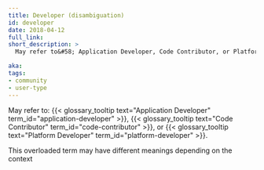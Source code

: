 ```yaml
---
title: Developer (disambiguation)
id: developer
date: 2018-04-12
full_link: 
short_description: >
  May refer to&#58; Application Developer, Code Contributor, or Platform Developer.

aka: 
tags:
- community
- user-type
---
```

 May refer to&#58; {{< glossary_tooltip text="Application Developer" term_id="application-developer" >}}, {{< glossary_tooltip text="Code Contributor" term_id="code-contributor" >}}, or {{< glossary_tooltip text="Platform Developer" term_id="platform-developer" >}}.

<!--more--> 

This overloaded term may have different meanings depending on the context

